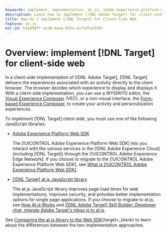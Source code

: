 ```yaml
---
keywords: implement, implementation, at.js, adobe experience platform web sdk, aep web sdk
description: Learn how to implement [!DNL Adobe Target] for client-side web using the [!DNL Adobe Experience Platform Web SDK] (AEP Web SDK) or the at.js JavaScript library.
title: How Do I Implement [!DNL Target] for Client-Side Web
feature: at.js
exl-id: b3a850ff-ace0-4eea-955a-aa71dfad256f
---
```

# Overview: implement [!DNL Target] for client-side web

In a client-side implementation of [!DNL Adobe Target], [!DNL Target] delivers the experiences associated with an activity directly to the client browser. The browser decides which experience to display and displays it. With a client-side implementation, you can use a WYSIWYG editor, the [Visual Experience Composer](https://experienceleague.adobe.com/docs/target/using/experiences/vec/visual-experience-composer.html) (VEC), or a non-visual interface, the [Form-based Experience Composer](https://experienceleague.adobe.com/docs/target/using/experiences/form-experience-composer.html), to create your activity and personalization experiences.

To implement [!DNL Target] client-side, you must use one of the following JavaScript libraries:

* [Adobe Experience Platform Web SDK](/help/dev/implement/client-side/aep-web-sdk/aep-web-sdk-overview.md)

  The [!UICONTROL Adobe Experience Platform Web SDK] lets you interact with the various services in the [!DNL Adobe Experience Cloud] (including [!DNL Target]) through the [!UICONTROL Adobe Experience Edge Network]. If you choose to migrate to the [!UICONTROL Adobe Experience Platform Web SDK], see [What is [!UICONTROL Adobe Experience Platform Web SDK]](/help/dev/implement/client-side/aep-web-sdk/aep-web-sdk-overview.md).

* [[!DNL Target] at.js JavaScript library](/help/dev/implement/client-side/atjs/how-atjs-works/overview.md)

  The at.js JavaScript library improves page load times for web implementations, improves security, and provides better implementation options for single page applications. If you choose to migrate to at.js, see [How At.js Works](/help/dev/implement/client-side/atjs/how-atjs-works/overview.md) and [[!DNL Adobe Target] Skill Builder: Developer chat, migrate Adobe Target's mbox.js to at.js](https://seminars.adobeconnect.com/ptdo6mfo6qn6/?proto=true).


See [Comparing the at.js library to the Web SDK](https://experienceleague.adobe.com/en/docs/experience-platform/web-sdk/personalization/adobe-target/web-sdk-atjs-comparison){target=_blank} to learn about the differences between the two implementation approaches.